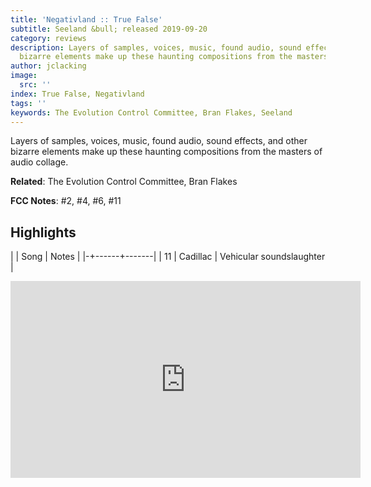 ```yaml
---
title: 'Negativland :: True False'
subtitle: Seeland &bull; released 2019-09-20
category: reviews
description: Layers of samples, voices, music, found audio, sound effects, and other
  bizarre elements make up these haunting compositions from the masters of audio collage.
author: jclacking
image:
  src: ''
index: True False, Negativland
tags: ''
keywords: The Evolution Control Committee, Bran Flakes, Seeland
---
```

Layers of samples, voices, music, found audio, sound effects, and other bizarre elements make up these haunting compositions from the masters of audio collage.<!--more-->

**Related**: The Evolution Control Committee, Bran Flakes

**FCC Notes**: #2, #4, #6, #11

## Highlights

| | Song | Notes |
|-+------+-------|
| 11 | Cadillac | Vehicular soundslaughter |

<div class="tlo-detail-video"><iframe width="560" height="315" src="https://www.youtube.com/embed/ObUIDD_ALo0" frameborder="0" allow="autoplay; encrypted-media" allowfullscreen></iframe></div>

